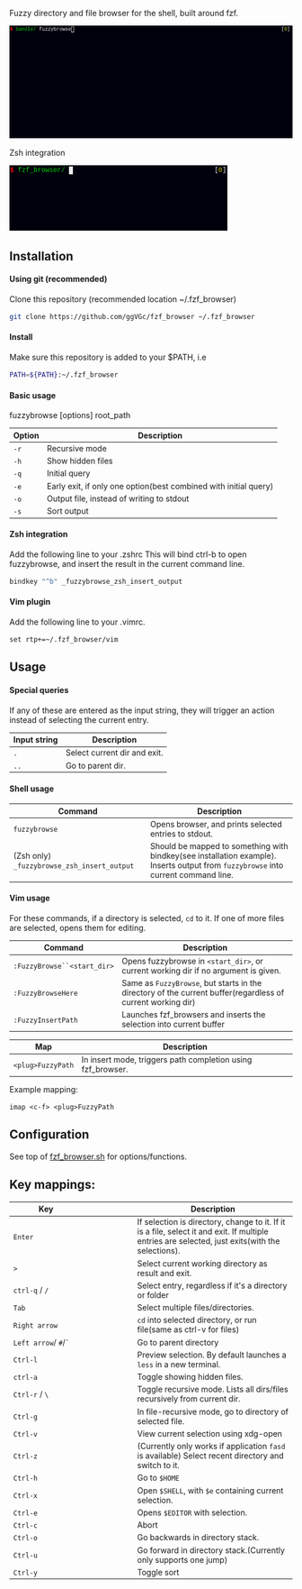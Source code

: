 
Fuzzy directory and file browser for the shell, built around fzf.

![](doc/fzfbrowcast1.gif)

Zsh integration

![](doc/zsh_example.gif)


Installation
------------

#### Using git (recommended)

Clone this repository (recommended location ~/.fzf_browser)
```sh
git clone https://github.com/ggVGc/fzf_browser ~/.fzf_browser
```

#### Install
Make sure this repository is added to your $PATH, i.e
```sh
PATH=${PATH}:~/.fzf_browser
```

#### Basic usage

fuzzybrowse [options] root_path 


| Option                | Description                                                      |
| -------------------------- | ---------------------------------------------------------------- |
| `-r`                   | Recursive mode |
| `-h`                   | Show hidden files |
| `-q` | Initial query |
| `-e` | Early exit, if only one option(best combined with initial query)  |
| `-o` | Output file, instead of writing to stdout |
| `-s` | Sort output |

#### Zsh integration

Add the following line to your .zshrc
This will bind ctrl-b to open fuzzybrowse, and insert the result in the current command line.
```sh
bindkey "^b" _fuzzybrowse_zsh_insert_output
```


#### Vim plugin

Add the following line to your .vimrc.
```vim
set rtp+=~/.fzf_browser/vim
```

Usage
-----
#### Special queries
If any of these are entered as the input string, they will trigger an action instead of selecting the current entry.

| Input string                | Description                                                      |
| -------------------------- | ---------------------------------------------------------------- |
| `.`                   | Select current dir and exit. |
| `..`| Go to parent dir. |


#### Shell usage
| Command                | Description                                                      |
| -------------------------- | ---------------------------------------------------------------- |
| `fuzzybrowse`                   | Opens browser, and prints selected entries to stdout. |
| (Zsh only) `_fuzzybrowse_zsh_insert_output`| Should be mapped to something with bindkey(see installation example). Inserts output from `fuzzybrowse` into current command line. |

#### Vim usage

For these commands, if a directory is selected, `cd` to it. If one of more files are selected, opens them for editing.

| Command                                | Description                                                      |
| -------------------------------------- | ---------------------------------------------------------------- |
| `:FuzzyBrowse``<start_dir>`           | Opens fuzzybrowse in `<start_dir>`, or current working dir if no argument is given. |
| `:FuzzyBrowseHere`                     | Same as `FuzzyBrowse`, but starts in the directory of the current buffer(regardless of current working dir) |
| `:FuzzyInsertPath`                     | Launches fzf_browsers and inserts the selection into current buffer |



| Map                                | Description                                                      |
| -------------------------------------- | ---------------------------------------------------------------- |
| `<plug>FuzzyPath`           | In insert mode, triggers path completion using fzf_browser. |

Example mapping:
```vim
imap <c-f> <plug>FuzzyPath
```



Configuration
-------------
See top of [fzf_browser.sh](https://github.com/ggVGc/fzf_browser/blob/master/fzf_browser.sh) for options/functions.

Key mappings:
-------------


|  &nbsp;&nbsp;&nbsp;&nbsp;&nbsp;&nbsp;&nbsp;&nbsp;&nbsp;&nbsp;&nbsp;&nbsp;Key&nbsp;&nbsp;&nbsp;&nbsp;&nbsp;&nbsp;&nbsp;&nbsp;&nbsp;&nbsp;&nbsp;&nbsp;&nbsp;&nbsp;&nbsp;&nbsp;&nbsp;&nbsp;&nbsp;&nbsp;&nbsp;&nbsp;&nbsp;&nbsp;&nbsp;&nbsp;&nbsp;&nbsp;&nbsp;&nbsp;&nbsp;&nbsp;&nbsp;&nbsp;&nbsp;&nbsp; | Description                                                      |
| -------------------------------------- | ---------------------------------------------------------------- |
| `Enter`                                | If selection is directory, change to it. If it is a file, select it and exit. If multiple entries are selected, just exits(with the selections).|
| `>`                                    | Select current working directory as result and exit.|
| `ctrl-q` / `/`                         | Select entry, regardless if it's a directory or folder |
| `Tab`                                  | Select multiple files/directories.|
| `Right arrow`                          | `cd` into selected directory, or run file(same as ctrl-v for files) |
| `Left arrow`/ `#`/`` ` ``              | Go to parent directory|
| `Ctrl-l`                               | Preview selection. By default launches a `less` in a new terminal.|
| `ctrl-a`                               | Toggle showing hidden files.|
| `Ctrl-r` / `\`                         | Toggle recursive mode. Lists all dirs/files recursively from current dir.|
| `Ctrl-g`                               | In file-recursive mode, go to directory of selected file. |
| `Ctrl-v`                               | View current selection using xdg-open |
| `Ctrl-z`                               | (Currently only works if application `fasd` is available) Select recent directory and switch to it. |
| `Ctrl-h`                               | Go to `$HOME`|
| `Ctrl-x`                               | Open `$SHELL`, with `$e` containing current selection.|
| `Ctrl-e`                               | Opens `$EDITOR` with selection.|
| `Ctrl-c`                               | Abort|
| `Ctrl-o`                               | Go backwards in directory stack.|
| `Ctrl-u`                               | Go forward in directory stack.(Currently only supports one jump)|
| `Ctrl-y`                               | Toggle sort |

